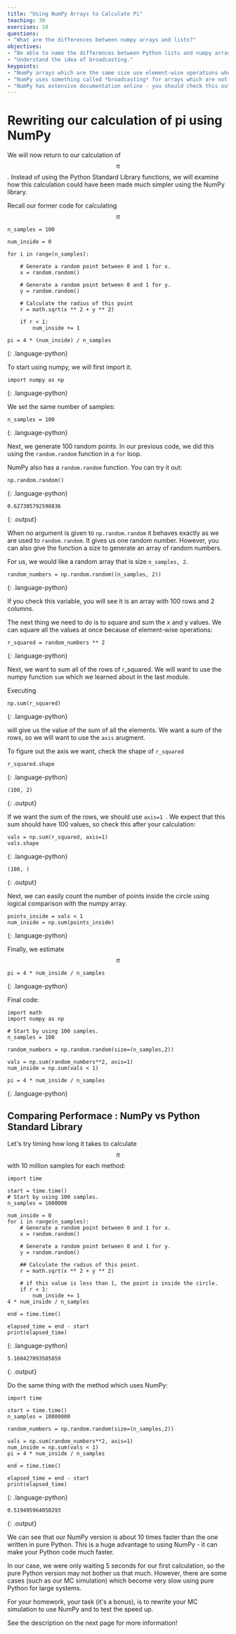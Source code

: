 ```yaml
---
title: "Using NumPy Arrays to Calculate Pi"
teaching: 30
exercises: 10
questions:
- "What are the differences between numpy arrays and lists?"
objectives:
- "Be able to name the differences between Python lists and numpy arrays."
- "Understand the idea of broadcasting."
keypoints:
- "NumPy arrays which are the same size use element-wise operations when added or subtracted."
- "NumPy uses something called *broadcasting* for arrays which are not the same size to allow arrays to be added or multiplied."
- "NumPy has extensive documentation online - you should check this out if you need to do a computation."
---
```


<script type="text/javascript" async
  src="https://cdnjs.cloudflare.com/ajax/libs/mathjax/2.7.7/MathJax.js?config=TeX-MML-AM_CHTML">
</script>

# Rewriting our calculation of pi using NumPy

We will now return to our calculation of $$\pi$$. Instead of using the Python Standard Library functions, we will examine how this calculation could have been made much simpler using the NumPy library.

Recall our former code for calculating $$\pi$$
~~~
n_samples = 100

num_inside = 0

for i in range(n_samples):

    # Generate a random point between 0 and 1 for x.
    x = random.random()

    # Generate a random point between 0 and 1 for y.
    y = random.random()

    # Calculate the radius of this point
    r = math.sqrt(x ** 2 + y ** 2)

    if r < 1:
        num_inside += 1

pi = 4 * (num_inside) / n_samples
~~~
{: .language-python}

To start using numpy, we will first import it.

~~~
import numpy as np
~~~
{: .language-python}

We set the same number of samples:

~~~
n_samples = 100
~~~
{: .language-python}

Next, we generate 100 random points. In our previous code, we did this using the `random.random` function in a `for` loop.

NumPy also has a `random.random` function. You can try it out:

~~~
np.random.random()
~~~
{: .language-python}

~~~
0.627385792598836
~~~
{: .output}

When no argument is given to `np.random.random` it behaves exactly as we are used to `random.random`. It gives us one random number. However, you can also give the function a size to generate an array of random numbers. 

For us, we would like a random array that is size `n_samples, 2`. 

~~~
random_numbers = np.random.random((n_samples, 2))
~~~
{: .language-python}

If you check this variable, you will see it is an array with 100 rows and 2 columns.

The next thing we need to do is to square and sum the x and y values. We can square all the values at once because of element-wise operations:

~~~
r_squared = random_numbers ** 2
~~~
{: .language-python}

Next, we want to sum all of the rows of r_squared. We will want to use the numpy function `sum` which we learned about in the last module.

Executing 

~~~
np.sum(r_squared)
~~~
{: .language-python}

will give us the value of the sum of all the elements. We want a sum of the rows, so we will want to use the `axis` arugment.

To figure out the axis we want, check the shape of `r_squared`

~~~
r_squared.shape
~~~
{: .language-python}

~~~
(100, 2)
~~~
{: .output}

If we want the sum of the rows, we should use `axis=1 `. We expect that this sum should have 100 values, so check this after your calculation:

~~~
vals = np.sum(r_squared, axis=1)
vals.shape
~~~
{: .language-python}

~~~
(100, )
~~~
{: .output}

Next, we can easily count the number of points inside the circle using logical comparison with the numpy array.

~~~
points_inside = vals < 1
num_inside = np.sum(points_inside)
~~~
{: .language-python}

Finally, we estimate $$\pi$$

~~~
pi = 4 * num_inside / n_samples
~~~
{: .language-python}


Final code:
~~~
import math
import numpy as np

# Start by using 100 samples.
n_samples = 100

random_numbers = np.random.random(size=(n_samples,2))

vals = np.sum(random_numbers**2, axis=1)
num_inside = np.sum(vals < 1)

pi = 4 * num_inside / n_samples
~~~
{: .language-python}

## Comparing Performace : NumPy vs Python Standard Library

Let's try timing how long it takes to calculate $$\pi$$ with 10 million samples for each method:

~~~
import time

start = time.time()
# Start by using 100 samples.
n_samples = 1000000

num_inside = 0
for i in range(n_samples):
    # Generate a random point between 0 and 1 for x.
    x = random.random()
    
    # Generate a random point between 0 and 1 for y.
    y = random.random()
    
    ## Calculate the radius of this point.
    r = math.sqrt(x ** 2 + y ** 2)
    
    # if this value is less than 1, the point is inside the circle.
    if r < 1:
        num_inside += 1
4 * num_inside / n_samples

end = time.time()

elapsed_time = end - start
print(elapsed_time)
~~~
{: .language-python}

~~~
5.160427093505859
~~~
{: .output}

Do the same thing with the method which uses NumPy:

~~~
import time

start = time.time()
n_samples = 10000000

random_numbers = np.random.random(size=(n_samples,2))

vals = np.sum(random_numbers**2, axis=1)
num_inside = np.sum(vals < 1)
pi = 4 * num_inside / n_samples

end = time.time()

elapsed_time = end - start
print(elapsed_time)
~~~
{: .language-python}

~~~
0.519495964050293
~~~
{: .output}

We can see that our NumPy version is about 10 times faster than the one written in pure Python. This is a huge advantage to using NumPy - it can make your Python code much faster.

In our case, we were only waiting 5 seconds for our first calculation, so the pure Python version may not bother us that much. However, there are some cases (such as our MC simulation) which become very slow using pure Python for large systems.

For your homework, your task (it's a bonus), is to rewrite your MC simulation to use NumPy and to test the speed up.

See the description on the next page for more information!
